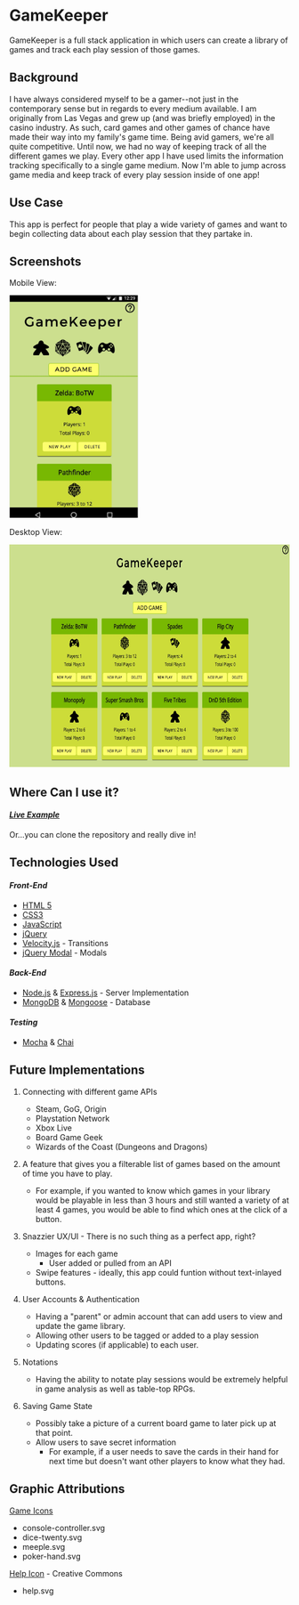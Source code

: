 # GameKeeper

GameKeeper is a full stack application in which users can create a library of games and track each play session of those games.

## Background
I have always considered myself to be a gamer--not just in the contemporary sense but in regards to every medium available. I am originally from Las Vegas and grew up (and was briefly employed) in the casino industry. As such, card games and other games of chance have made their way into my family's game time. Being avid gamers, we're all quite competitive. Until now, we had no way of keeping track of all the different games we play. Every other app I have used limits the information tracking specifically to a single game medium. Now I'm able to jump across game media and keep track of every play session inside of one app!

## Use Case
This app is perfect for people that play a wide variety of games and want to begin collecting data about each play session that they partake in. 

## Screenshots

Mobile View:

<img src="GameKeeper-mobile-view.jpeg" alt="mobile view" height="400px">

Desktop View:

<img src="Gamekeeper-desktop-view.jpeg" alt="desktop view" height="400px">

## Where Can I use it?
#### [_Live Example_](https://quiet-oasis-80361.herokuapp.com/#)

Or...you can clone the repository and really dive in!

## Technologies Used
#### _Front-End_
  * [HTML 5](https://developer.mozilla.org/en-US/docs/Web/Guide/HTML/HTML5)
  * [CSS3](https://developer.mozilla.org/en-US/docs/Web/CSS/CSS3)
  * [JavaScript](https://developer.mozilla.org/en-US/docs/Web/JavaScript) 
  * [jQuery](http://api.jquery.com/)
  * [Velocity.js](http://velocityjs.org/) - Transitions
  * [jQuery Modal](http://jquerymodal.com/) - Modals

#### _Back-End_
  * [Node.js](https://nodejs.org/en/docs/) & [Express.js](https://expressjs.com/) - Server Implementation
  * [MongoDB](https://www.mongodb.com/) & [Mongoose](http://mongoosejs.com/) - Database
#### _Testing_
  * [Mocha](https://mochajs.org/) & [Chai](http://chaijs.com/)

## Future Implementations

1. Connecting with different game APIs
   * Steam, GoG, Origin
   * Playstation Network
   * Xbox Live
   * Board Game Geek
   * Wizards of the Coast (Dungeons and Dragons)

2. A feature that gives you a filterable list of games based on the amount of time you have to play. 
   * For example, if you wanted to know which games in your library would be playable in less than 3 hours and still wanted a variety of at least 4 games, you would be able to find which ones at the click of a button.

3. Snazzier UX/UI - There is no such thing as a perfect app, right? 
   * Images for each game 
       * User added or pulled from an API
   * Swipe features - ideally, this app could funtion without text-inlayed buttons.

4. User Accounts & Authentication
   * Having a "parent" or admin account that can add users to view and update the game library.
   * Allowing other users to be tagged or added to a play session
   * Updating scores (if applicable) to each user.

5. Notations
   * Having the ability to notate play sessions would be extremely helpful in game analysis as well as table-top RPGs.

6. Saving Game State
   * Possibly take a picture of a current board game to later pick up at that point.
   * Allow users to save secret information
      * For example, if a user needs to save the cards in their hand for next time but doesn't want other players to know what they had.

## Graphic Attributions

[Game Icons](http://game-icons.net/) 
   * console-controller.svg
   * dice-twenty.svg
   * meeple.svg
   * poker-hand.svg

[Help Icon](https://www.flaticon.com/free-icon/help_565524) - Creative Commons
   * help.svg